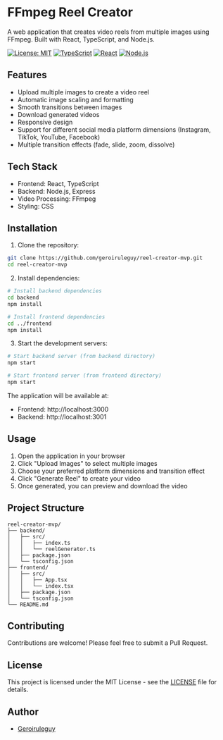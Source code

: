 # FFmpeg Reel Creator

A web application that creates video reels from multiple images using FFmpeg. Built with React, TypeScript, and Node.js.

[![License: MIT](https://img.shields.io/badge/License-MIT-yellow.svg)](https://opensource.org/licenses/MIT)
[![TypeScript](https://img.shields.io/badge/TypeScript-007ACC?style=flat&logo=typescript&logoColor=white)](https://www.typescriptlang.org/)
[![React](https://img.shields.io/badge/React-20232A?style=flat&logo=react&logoColor=61DAFB)](https://reactjs.org/)
[![Node.js](https://img.shields.io/badge/Node.js-43853D?style=flat&logo=node.js&logoColor=white)](https://nodejs.org/)

## Features

- Upload multiple images to create a video reel
- Automatic image scaling and formatting
- Smooth transitions between images
- Download generated videos
- Responsive design
- Support for different social media platform dimensions (Instagram, TikTok, YouTube, Facebook)
- Multiple transition effects (fade, slide, zoom, dissolve)

## Tech Stack

- Frontend: React, TypeScript
- Backend: Node.js, Express
- Video Processing: FFmpeg
- Styling: CSS

## Installation

1. Clone the repository:
```bash
git clone https://github.com/geroiruleguy/reel-creator-mvp.git
cd reel-creator-mvp
```

2. Install dependencies:
```bash
# Install backend dependencies
cd backend
npm install

# Install frontend dependencies
cd ../frontend
npm install
```

3. Start the development servers:
```bash
# Start backend server (from backend directory)
npm start

# Start frontend server (from frontend directory)
npm start
```

The application will be available at:
- Frontend: http://localhost:3000
- Backend: http://localhost:3001

## Usage

1. Open the application in your browser
2. Click "Upload Images" to select multiple images
3. Choose your preferred platform dimensions and transition effect
4. Click "Generate Reel" to create your video
5. Once generated, you can preview and download the video

## Project Structure

```
reel-creator-mvp/
├── backend/
│   ├── src/
│   │   ├── index.ts
│   │   └── reelGenerator.ts
│   ├── package.json
│   └── tsconfig.json
├── frontend/
│   ├── src/
│   │   ├── App.tsx
│   │   └── index.tsx
│   ├── package.json
│   └── tsconfig.json
└── README.md
```

## Contributing

Contributions are welcome! Please feel free to submit a Pull Request.

## License

This project is licensed under the MIT License - see the [LICENSE](LICENSE) file for details.

## Author

- [Geroiruleguy](https://github.com/geroiruleguy) 